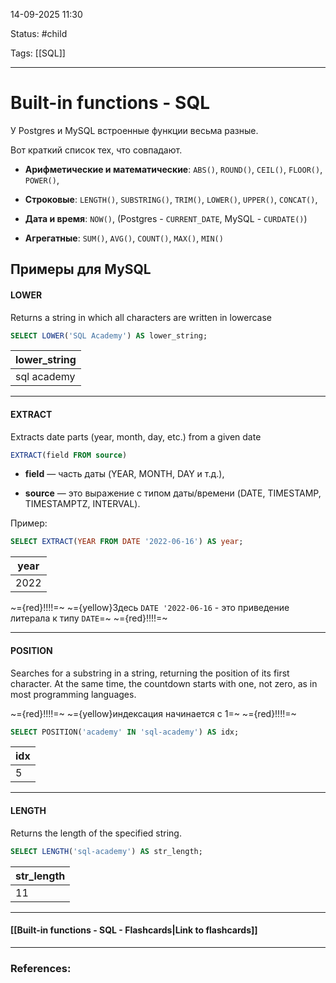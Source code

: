 
14-09-2025 11:30

Status: #child 

Tags: [[SQL]]

---
# Built-in functions - SQL

У Postgres и MySQL встроенные функции весьма разные.

Вот краткий список тех, что совпадают.

- **Арифметические и математические**: `ABS()`, `ROUND()`, `CEIL()`, `FLOOR()`, `POWER()`, 
    
- **Строковые**: `LENGTH()`, `SUBSTRING()`, `TRIM()`, `LOWER()`, `UPPER()`, `CONCAT()`, 
    
- **Дата и время**: `NOW()`, (Postgres - `CURRENT_DATE`, MySQL - `CURDATE()`)
    
- **Агрегатные**: `SUM()`, `AVG()`, `COUNT()`, `MAX()`, `MIN()`


## Примеры для MySQL
#### **LOWER**

Returns a string in which all characters are written in lowercase

```sql
SELECT LOWER('SQL Academy') AS lower_string;
```

|lower_string|
|---|
|sql academy|

---
#### **EXTRACT**

Extracts date parts (year, month, day, etc.) from a given date

```sql
EXTRACT(field FROM source)
```
- **field** — часть даты (YEAR, MONTH, DAY и т.д.),

- **source** — это выражение с типом даты/времени (DATE, TIMESTAMP, TIMESTAMPTZ, INTERVAL).


Пример:
```sql
SELECT EXTRACT(YEAR FROM DATE '2022-06-16') AS year;
```

|year|
|---|
|2022|

~={red}!!!!=~ ~={yellow}Здесь `DATE '2022-06-16` - это приведение литерала к типу `DATE`=~ ~={red}!!!!=~ 

---
#### **POSITION**

Searches for a substring in a string, returning the position of its first character. At the same time, the countdown starts with one, not zero, as in most programming languages.

~={red}!!!!=~ ~={yellow}индексация начинается с 1=~ ~={red}!!!!=~

```sql
SELECT POSITION('academy' IN 'sql-academy') AS idx;
```

|idx|
|---|
|5|

---
#### **LENGTH**

Returns the length of the specified string.


```sql
SELECT LENGTH('sql-academy') AS str_length;
```

|str_length|
|---|
|11|

----
#### [[Built-in functions - SQL - Flashcards|Link to flashcards]]



---
### References:

